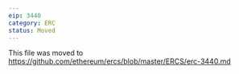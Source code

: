 ```yaml
---
eip: 3440
category: ERC
status: Moved
---
```


This file was moved to https://github.com/ethereum/ercs/blob/master/ERCS/erc-3440.md
